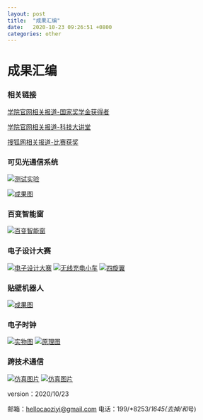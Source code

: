 ```yaml
---
layout: post
title:  "成果汇编"
date:   2020-10-23 09:26:51 +0800
categories: other
---
```


# 成果汇编

### 相关链接

[学院官网相关报道-国家奖学金获得者](http://ise.ysu.edu.cn/info/1212/4800.htm)

[学院官网相关报道-科技大讲堂](http://ise.ysu.edu.cn/info/1212/4440.htm)

[搜狐网相关报道-比赛获奖](https://www.sohu.com/a/278219221_661672)

### 可见光通信系统

[![测试实验](https://s1.ax1x.com/2020/10/23/BEaCGT.md.jpg)](https://imgchr.com/i/BEaCGT)

[![成果图](https://s1.ax1x.com/2020/10/23/BEaui6.md.jpg)](https://imgchr.com/i/BEaui6)

### 百变智能窗

[![百变智能窗](https://s1.ax1x.com/2020/10/23/BEaLY6.md.png)](https://imgchr.com/i/BEaLY6)

### 电子设计大赛

[![电子设计大赛](https://s1.ax1x.com/2020/10/23/BEa4lF.png)](https://imgchr.com/i/BEa4lF)
[![无线充电小车](https://s1.ax1x.com/2020/10/23/BEd90A.png)](https://imgchr.com/i/BEd90A)
[![四旋翼](https://s1.ax1x.com/2020/10/23/BEdFtP.png)](https://imgchr.com/i/BEdFtP)

### 贴壁机器人

[![成果图](https://s1.ax1x.com/2020/10/23/BEaJeA.png)](https://imgchr.com/i/BEaJeA)

### 电子时钟

[![实物图](https://s1.ax1x.com/2020/06/05/trH0XV.md.png)](https://imgchr.com/i/trH0XV)
[![原理图](https://s1.ax1x.com/2020/06/05/trHw60.md.png)](https://imgchr.com/i/trHw60)

### 跨技术通信

[![仿真图片](https://s1.ax1x.com/2020/10/23/BEUrUx.md.png)](https://imgchr.com/i/BEUrUx)
[![仿真图片](https://s1.ax1x.com/2020/10/23/BEacoq.md.png)](https://imgchr.com/i/BEacoq)


version：2020/10/23

邮箱：hellocaoziyi@gmail.com
电话：199/*8253/*1645(去掉/和*号)
